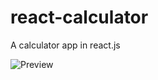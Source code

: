 # react-calculator
A calculator app in react.js

![Preview](https://github.com/nmccray01/react-calculator/tree/main/imgs/readme_preview.png)
